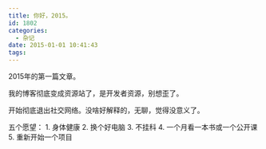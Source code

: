 ```yaml
---
title: 你好，2015。
id: 1802
categories:
  - 杂记
date: 2015-01-01 10:41:43
tags:
---
```


2015年的第一篇文章。

我的博客彻底变成资源站了，是开发者资源，别想歪了。

开始彻底退出社交网络。没啥好解释的，无聊，觉得没意义了。

五个愿望：
1\. 身体健康
2\. 换个好电脑
3\. 不挂科
4\. 一个月看一本书或一个公开课
5\. 重新开始一个项目